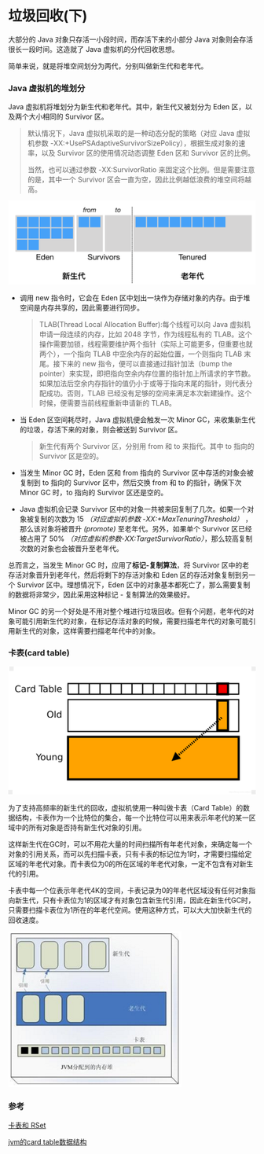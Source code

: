 # 垃圾回收(下)

大部分的 Java 对象只存活一小段时间，而存活下来的小部分 Java 对象则会存活很长一段时间。这造就了 Java 虚拟机的分代回收思想。

简单来说，就是将堆空间划分为两代，分别叫做新生代和老年代。

### Java 虚拟机的堆划分

Java 虚拟机将堆划分为新生代和老年代。其中，新生代又被划分为 Eden 区，以及两个大小相同的 Survivor 区。

> 默认情况下，Java 虚拟机采取的是一种动态分配的策略（对应 Java 虚拟机参数 -XX:+UsePSAdaptiveSurvivorSizePolicy），根据生成对象的速率，以及 Survivor 区的使用情况动态调整 Eden 区和 Survivor 区的比例。
> 
> 当然，也可以通过参数 -XX:SurvivorRatio 来固定这个比例。但是需要注意的是，其中一个 Survivor 区会一直为空，因此比例越低浪费的堆空间将越高。

![eden_survivors](media/16345467127938/eden_survivors.png)

* 调用 new 指令时，它会在 Eden 区中划出一块作为存储对象的内存。由于堆空间是内存共享的，因此需要进行同步。

  > TLAB(Thread Local Allocation Buffer):每个线程可以向 Java 虚拟机申请一段连续的内存，比如 2048 字节，作为线程私有的 TLAB。这个操作需要加锁，线程需要维护两个指针（实际上可能更多，但重要也就两个），一个指向 TLAB 中空余内存的起始位置，一个则指向 TLAB 末尾。接下来的 new 指令，便可以直接通过指针加法（bump the pointer）来实现，即把指向空余内存位置的指针加上所请求的字节数。如果加法后空余内存指针的值仍小于或等于指向末尾的指针，则代表分配成功。否则，TLAB 已经没有足够的空间来满足本次新建操作。这个时候，便需要当前线程重新申请新的 TLAB。
  
* 当 Eden 区空间耗尽时，Java 虚拟机便会触发一次 Minor GC，来收集新生代的垃圾，存活下来的对象，则会被送到 Survivor 区。
  > 新生代有两个 Survivor 区，分别用 from 和 to 来指代。其中 to 指向的 Survivor 区是空的。
  
*  当发生 Minor GC 时，Eden 区和 from 指向的 Survivor 区中存活的对象会被复制到 to 指向的 Survivor 区中，然后交换 from 和 to 的指针，确保下次 Minor GC 时，to 指向的 Survivor 区还是空的。

* Java 虚拟机会记录 Survivor 区中的对象一共被来回复制了几次。如果一个对象被复制的次数为 15 *（对应虚拟机参数 -XX:+MaxTenuringThreshold）* ，那么该对象将被晋升 *(promote)* 至老年代。另外，如果单个 Survivor 区已经被占用了 50% *（对应虚拟机参数-XX:TargetSurvivorRatio）*，那么较高复制次数的对象也会被晋升至老年代。

总而言之，当发生 Minor GC 时，应用了**标记-复制算法**，将 Survivor 区中的老存活对象晋升到老年代，然后将剩下的存活对象和 Eden 区的存活对象复制到另一个 Survivor 区中。理想情况下，Eden 区中的对象基本都死亡了，那么需要复制的数据将非常少，因此采用这种标记 - 复制算法的效果极好。

Minor GC 的另一个好处是不用对整个堆进行垃圾回收。但有个问题，老年代的对象可能引用新生代的对象，在标记存活对象的时候，需要扫描老年代的对象可能引用新生代的对象，这样需要扫描老年代中的对象。

### 卡表(card table)

![card_table](media/16345467127938/card_table.png)

为了支持高频率的新生代的回收，虚拟机使用一种叫做卡表（Card Table）的数据结构，卡表作为一个比特位的集合，每一个比特位可以用来表示年老代的某一区域中的所有对象是否持有新生代对象的引用。

这样新生代在GC时，可以不用花大量的时间扫描所有年老代对象，来确定每一个对象的引用关系，而可以先扫描卡表，只有卡表的标记位为1时，才需要扫描给定区域的年老代对象。而卡表位为0的所在区域的年老代对象，一定不包含有对新生代的引用。

卡表中每一个位表示年老代4K的空间，卡表记录为0的年老代区域没有任何对象指向新生代，只有卡表位为1的区域才有对象包含新生代引用，因此在新生代GC时，只需要扫描卡表位为1所在的年老代空间。使用这种方式，可以大大加快新生代的回收速度。

![card_table2](media/16345467127938/card_table2.png)

### 参考
[卡表和 RSet](https://magicliang.github.io/2018/10/13/%25E5%258D%25A1%25E8%25A1%25A8%25E5%2592%258C-RSet/)

[jvm的card table数据结构](https://segmentfault.com/a/1190000004682407)
